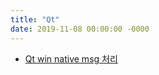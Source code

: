 ```yaml
---
title: "Qt"
date: 2019-11-08 00:00:00 -0000
---
```


* [Qt win native msg 처리](https://goodayth.github.io/Qt-native-msg/)
